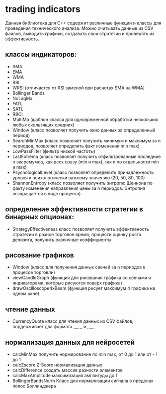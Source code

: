 # trading indicators

Данная библиотека для С++ содержит различные функции и классы для проведения технического анализа. Можно считывать данные из CSV файлов, выводить графики, создавать свои стратегии и проверять их эффективность. 

## классы индикаторов:
+ SMA
+ EMA
+ WMA
+ RSI
+ WRSI (отличается от RSI заменой при расчетах SMA на WMA)
+ Bollinger Bands
+ NoLagMa
+ FATL
+ SATL
+ RBCI
+ MultiMa (шаблон класса для одновременной обработки нескольких любых скользящих средних)
+ Window (класс позволяет получить окно данных за определенный период)
+ SearchMinMax (класс позволяет получить минимум и максимум за n периодов, позволяет определить факт изменения min max)
+ LowPassFilter (фильтр низкой частоты)
+ LastExtrema (класс позволяет получить отфильтрованные последние n эксремумов, как всех сразу (min и max), так и по отдельности min и max)
+ PsychologicalLevel (класс позволяет определить принадлежность уровня к психологически важному значению (20, 50, 80, 100)
+ ShannonEntropy (класс позволяет получить энтропю Шеннона по факту изменения направления цены за n периодов. Энтропия возвращается в виде процента)

## определение эффективности стратегии в бинарных опционах:

+ StrategyEffectiveness класс позволяет получить эффективность стратегии в разное торговое время, процести оценку роста депозита, получить различные коэффициенты

## рисование графиков

+ Window (класс для получения данных свечей за n периодов в процессе торговли)
+ viewCandleGraph (функция для рисования графика со свечами и индикаторами, которые рисуются поверх графика)
+ drawOscilloscope4xBeam (функция рисует максимум 4 графика на одном окне)

## чтение данных

+ CurrencyQuote класс для чтения данных из CSV файлов, поддерживает два формата <TICKER>,<DTYYYYMMDD>,<TIME>,<OPEN>,<HIGH>,<LOW>,<CLOSE>,<VOL> и <DTYYYYMMDD>,<TIME>,<OPEN>,<HIGH>,<LOW>,<CLOSE>,<VOL>

## нормализация данных для нейросетей

+ calcMinMax получить нормирование по min max, от 0 до 1 или от - 1 до 1
+ calcZscore Z-Score нормализация данных
+ calcDifference создать массив разности элементов
+ calcMaxAmplitude максимизация амплитуды до 1
+ BollingerBandsNorm Класс для нормализации сигнала в пределах полос Боллинджера




